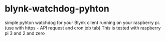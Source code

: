 # blynk-watchdog-pyhton
simple pyhton watchdog for your Blynk client running on your raspberry pi. (use with https - API request and cron job tab)
This is tested with raspberry pi 3 and 2 and zero
